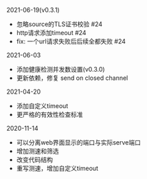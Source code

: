 2021-06-19(v0.3.1)
- 忽略source的TLS证书校验 #24
- http请求添加timeout #24
- fix: 一个url请求失败后后续全都失败 #24

2021-06-03
- 添加健康检测并发数设置(v0.3.0)
- 更新依赖，修复 send on closed channel

2021-04-20
- 添加自定义timeout
- 更严格的有效性检查标准


2020-11-14
- 可以分离web界面显示的端口与实际serve端口
- 增加测速和筛选
- 改变代码结构
- 重写测速，增加自定义timeout